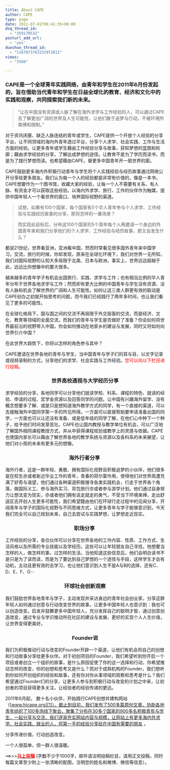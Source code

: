 ```yaml
---
title: About CAPE
author: CAPE
type: page
date: 2011-07-01T06:41:35+00:00
dsq_thread_id:
  - "359170532"
posturl_add_url:
  - 'yes'
duoshuo_thread_id:
  - "1167873763232972812"
views:
  - "3509"

---
```

### CAPE是一个全球青年实践网络，由青年和学生在2011年6月份发起的，旨在借助当代青年和学生在日益全球化的教育、经济和文化中的实践和观察，共同探索我们新的未来。

> “让在中国没有资源或人脉了解在海外求学与工作经验的人，可以通过CAPE去了解更加广阔的世界及人生可能性，让他们敢于追梦与行动，不被环境所束缚和限制。”

对于资讯闭塞、缺乏人脉连结的青年或学生，CAPE提供一个开放个人经验的分享平台，让不同领域的海内外青年透过平台，分享个人求学、社会实践、工作与生活方面的经验。让更多青年或学生藉由工作经验分享与故事，获知梦想的蓝图和轮廓；藉由求学经验的分享，了解达成梦想的途径。让教育不是为了学历而读书，而是为了践行梦想而读。也希望藉由CAPE，替更多中国青年开一扇世界的窗。

CAPE鼓励更多海内外积极行动青年与学生将个人实践经验与经历故事通过网络公开分享给更多朋友。我们认为每一个人的经验都是非常有价值的，像是一本书，CAPE想要作为一个图书馆，收藏大家的经验，让每一个人不需要有关系、有人脉、有资金才可以获取这些经验。以海内外求学、旅行、工作的伙伴作为触媒，提供中国年轻人一个看世界的窗口、培养国际视野的渠道。

> 试想，如果有100个国家，每个国家有5个华人青年参与个人求学、工作经验与实践经历故事的分享，那将怎样的一番场景？

> 而实现此目标后，分布这100个国家的5个青年每个人再邀请一个身边的外国青年来和我们分享他们的个人求学、工作经验与经历故事，那又会发生什么？

都说21世纪，世界看亚洲，亚洲看中国，然而时常看见很多国外青年来中国学习，交流，旅行的时候，你却发现，原来在全球化环境下，我们对世界一无所知，我们对国际视野的认知大多局限于北美、日本与欧洲，事实上，世界远远超越于此，远远比你想像中的要大很多。

越来越多的青年学子有机会出国旅行、实践、求学与工作；也有相当比例的华人青年分布于世界各地求学与工作；然而却有更大比例的中国青年与学生没有资源、没有人脉和机会了解世界的广阔和人生可能性。如何让这三类人群更有效的联动是CAPE创办之初就开始思考的问题，而今我们已经践行了两年多时间，也让我们看见了更多的可能性。

在全球化格局下，国与国之间的交流不再局限于外交层面的交流，而是经济、文化、教育等领域的全面交流，而我们的青年与学生是否做好了准备？你会如何将世界最前沿的视野带入中国，你会如何推动在地家乡的建设与发展，同时又将如何向世界引介中国？

在此世界大趋势下，你将以怎样的角色参与其中？

CAPE邀请在世界各地的青年与学生，当中国青年与学子们的耳与目，以文字记录或视频录制的方式，分享他们的求学、社会实践与工作经验。<span style="color: #ff0000;">您可以向以下栏目进行投稿。</span>

<h3 align="center">
  <b>世界高校透视与大学经历分享</b>
</h3>

求学经验的分享，各地同学可以分享他们就读学校、科系、课程的特色、就读的经验、申请的过程、奖学金资源以及回答同学的问题。让中国有兴趣海外留学、没有概念想要多了解、或是只是想知道海外教学方式的同学，有一个直接的渠道，可以去接触海外中国同学第一手的所见所得。一方面可以直接帮助要申请准备出国的同学，一方面也可以让还没有准备、或是低年级的同学了解，在他们心中种下一个种子，给予他们时间发芽茁壮。CAPE也让国内教授与教学单位有机会，可以广泛地了解国外相同课程教授方式，并从中获得课程规划或教学上的灵感与依据。CAPE也使国内家长可以藉由了解世界各地的教学系统与资源以及各科系的未来展望，让他们对小孩的未来有更多元的想像。

<h3 align="center">
  <b>海外行者分享</b><b> </b>
</h3>

海外行者，这是一群年轻、勇敢、拥有国际化视野且积极追梦的小伙伴，他们很多是在校生亦或者新近毕业工作的青年，青春的荷尔蒙作用，使得他们对世界周遭充满了好奇与渴望，他们通过各种渠道积极搜寻各类实践机会，行走于世界各个角落，做国际义工、参与海外实习、背包旅行亦或者参与游学计划。他们通过自身努力让想法变为现实，亦或者他们拥有说走就走的勇气，不受当下环境束缚，走出舒适区去开创人生更多可能性，我们希望籍由他们在环球行走过程中的见闻分享，开阔青年与学子的国际化视野与不同思维方式，让更多青年与学子能够意识到，今天我们完全可以自己规划未来，自己去尝试与实践梦想，让梦想走近现实。

<h3 align="center">
  <b>职场分享 </b>
</h3>

工作经验的分享，各位伙伴可以分享在世界各地的工作内容、性质、工作方式、生活风格以及所需的专业技能以及学经历。这些可以让年轻朋友自己寻找，他想要当怎样的人，做怎样的事，过怎样的生活。当他知道这些信息后，他们会明白读书不是只是为了读而读，而是为了要达到自己梦想的一个途径与手段，这样学生才会有动机，主动且更有效的去学习，也让他们意识到人生不是A与B的选择，还有C、D、E、F、G···

<h3 align="center">
  <b>环球社会创新观察</b>
</h3>

我们鼓励世界各地青年与学子，主动发现并采访身边的青年社会创业家，分享这群年轻人如何通过创意与行动改变世界的故事，让更多中国年轻人也意识到：我也可以创造改变。启发并鼓舞更多中国年轻人，充分发挥自己的聪明才智，通过创意创造改变，通过专业与学识推动所在社区的建设与发展，更好的实现个人人生价值，让世界变得更美好。

<h3 style="text-align: center;">
  <strong>Founder说</strong>
</h3>

<p style="text-align: left;">
  我们为积极推动行动与改变的Founder开辟一个渠道，让他们有机会将自己的创想和行动故事分享给更多伙伴。对于初创项目的Founder，我们希望听到你开启一个项目或者创立一个组织的故事，是什么原因促使了你的这一选择和行动，你希望推动怎样的改变，你的创想和思考又是什么？而对于成熟机构的Founder，我们想听到你如何开创组织的经验和故事，还有你对你从事领域的观察和思考是什么？我们希望通过Founder们的分享，让更多人参与到积极行动与改变的计划之中来，让初创者的项目获得更多关注，让经验者的经验传递的更远。
</p>

2011年6月起， 数十名小伙伴，开始践行CAPE创想并建构网站（[www.hicape.org][1]）。截止到目前，我们发布了500多篇原创文章，协助各地青年组织了100多场线下聚会，聚集了分布在30多个国家的900多名积极青年与学生，一起分享与交流，我们逐渐充实网站内容与规模，让网站上有更多海内外求学、社会实践、就业的人，将第一手的经验分享给在中国有需要的朋友 。

分享传递价值，行动创造改变。

一个人很孤单，但一群人很温暖。


==>>><span style="color: #ff0000;"><strong><a href="mailto:capechina2011@gmail.com"><span style="color: #ff0000;">马上投稿</span></a></strong></span> (字数不少于1000字，邮件请注明投稿栏目，请用正文投稿，同时每篇文章至少附上一张清晰的配图，注明您的姓名和微博、微信等信息）。

 [1]: http://www.hicape.org


